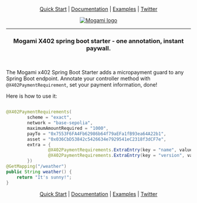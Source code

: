 <p align="center">
    <a href="https://mogami.gitbook.io/mogami/spring-boot-starter/get-started">Quick Start</a> | 
    <a href="https://mogami.gitbook.io/mogami">Documentation</a> | 
    <a href="https://github.com/mogami-tech/x402-examples">Examples</a> | 
    <a href="https://x.com/mogami_tech">Twitter</a>
</p>

<p align="center">
    <a href="https://mogami.gitbook.io/mogami/spring-boot-starter/get-started">
        <img    src="https://mogami.tech/images/logo/logo_mogami_vertical_small.png"
                alt="Mogami logo"/>
    </a>
</p>

<hr>

<h3 align="center">Mogami X402 spring boot starter - one annotation, instant paywall.</h2>
<br>

The Mogami x402 Spring Boot Starter adds a micropayment guard to any Spring Boot endpoint.
Annotate your controller method with `@X402PaymentRequirement`, set your payment information, done!

Here is how to use it:
```java

@X402PaymentRequirements(
        scheme = "exact",
        network = "base-sepolia",
        maximumAmountRequired = "1000",
        payTo = "0x7553F6FA4Fb62986b64f79aEFa1fB93ea64A22b1",
        asset = "0x036CbD53842c5426634e7929541eC2318f3dCF7e",
        extra = {
                @X402PaymentRequirements.ExtraEntry(key = "name", value = "USDC"),
                @X402PaymentRequirements.ExtraEntry(key = "version", value = "2")
        })
@GetMapping("/weather")
public String weather() {
    return "It's sunny!";
}
```

<p align="center">
    <a href="https://mogami.gitbook.io/mogami/spring-boot-starter/get-started">Quick Start</a> | 
    <a href="https://mogami.gitbook.io/mogami">Documentation</a> | 
    <a href="https://github.com/mogami-tech/x402-examples">Examples</a> | 
    <a href="https://x.com/mogami_tech">Twitter</a>
</p>